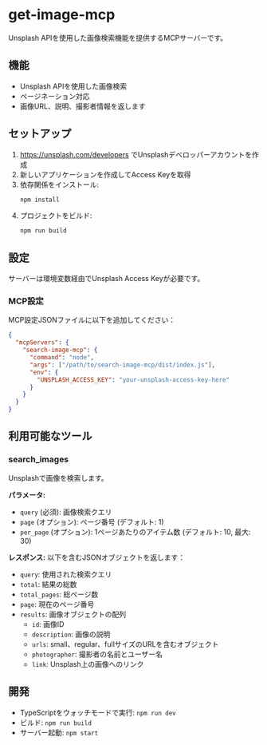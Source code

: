 
# get-image-mcp

Unsplash APIを使用した画像検索機能を提供するMCPサーバーです。

## 機能

- Unsplash APIを使用した画像検索
- ページネーション対応
- 画像URL、説明、撮影者情報を返します

## セットアップ

1. https://unsplash.com/developers でUnsplashデベロッパーアカウントを作成
2. 新しいアプリケーションを作成してAccess Keyを取得
3. 依存関係をインストール:
   ```bash
   npm install
   ```
4. プロジェクトをビルド:
   ```bash
   npm run build
   ```

## 設定

サーバーは環境変数経由でUnsplash Access Keyが必要です。

### MCP設定

MCP設定JSONファイルに以下を追加してください：

```json
{
  "mcpServers": {
    "search-image-mcp": {
      "command": "node",
      "args": ["/path/to/search-image-mcp/dist/index.js"],
      "env": {
        "UNSPLASH_ACCESS_KEY": "your-unsplash-access-key-here"
      }
    }
  }
}
```

## 利用可能なツール

### search_images

Unsplashで画像を検索します。

**パラメータ:**
- `query` (必須): 画像検索クエリ
- `page` (オプション): ページ番号 (デフォルト: 1)
- `per_page` (オプション): 1ページあたりのアイテム数 (デフォルト: 10, 最大: 30)

**レスポンス:**
以下を含むJSONオブジェクトを返します：
- `query`: 使用された検索クエリ
- `total`: 結果の総数
- `total_pages`: 総ページ数
- `page`: 現在のページ番号
- `results`: 画像オブジェクトの配列
  - `id`: 画像ID
  - `description`: 画像の説明
  - `urls`: small、regular、fullサイズのURLを含むオブジェクト
  - `photographer`: 撮影者の名前とユーザー名
  - `link`: Unsplash上の画像へのリンク

## 開発

- TypeScriptをウォッチモードで実行: `npm run dev`
- ビルド: `npm run build`
- サーバー起動: `npm start`


